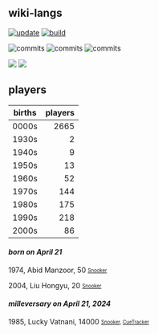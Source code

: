 ## wiki-langs
[![update](https://github.com/dreamerminsk/wiki-langs/actions/workflows/update-tables.yml/badge.svg)](https://github.com/dreamerminsk/wiki-langs/actions/workflows/update-tables.yml)
[![build](https://github.com/dreamerminsk/wiki-langs/actions/workflows/build.yml/badge.svg)](https://github.com/dreamerminsk/wiki-langs/actions/workflows/build.yml)

![commits](https://img.shields.io/github/commit-activity/y/dreamerminsk/wiki-langs)
![commits](https://img.shields.io/github/commit-activity/m/dreamerminsk/wiki-langs)
![commits](https://img.shields.io/github/commit-activity/w/dreamerminsk/wiki-langs)

![](https://img.shields.io/github/languages/code-size/dreamerminsk/wiki-langs)
![](https://img.shields.io/github/repo-size/dreamerminsk/wiki-langs)

## players
| births | players |
| :----: | ------: |
| 0000s | 2665 |
| 1930s | 2 |
| 1940s | 9 |
| 1950s | 13 |
| 1960s | 52 |
| 1970s | 144 |
| 1980s | 175 |
| 1990s | 218 |
| 2000s | 86 |

#### ***born on April 21***
1974, Abid Manzoor, 50 <sub><sup>[Snooker](http://www.snooker.org/res/index.asp?player=2391)</sup></sub>

2004, Liu Hongyu, 20 <sub><sup>[Snooker](http://www.snooker.org/res/index.asp?player=2611)</sup></sub>


#### ***milleversary on April 21, 2024***
1985, Lucky Vatnani, 14000 <sub><sup>[Snooker](http://www.snooker.org/res/index.asp?player=201), [CueTracker](http://cuetracker.net/Players/lucky-vatnani/)</sup></sub>



